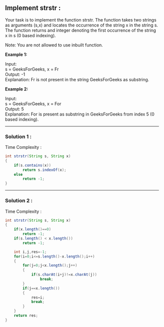<h2> Implement strstr : </h2>
Your task is to implement the function strstr. The function takes two strings as arguments (s,x) and  locates the occurrence of the string x in the string s. 
The function returns and integer denoting the first occurrence of the string x in s (0 based indexing).

Note: You are not allowed to use inbuilt function.
  
**Example 1:**

Input: <br/>
s = GeeksForGeeks, x = Fr <br/>
Output: -1<br/>
Explanation: Fr is not present in the string GeeksForGeeks as substring.
 

**Example 2:**

Input:<br/>
s = GeeksForGeeks, x = For<br/>
Output: 5<br/>
Explanation: For is present as substring in GeeksForGeeks from index 5 (0 based indexing).
  
------------------------------------------------------------------------------------------------------------------------------------------------------------
  
<h3> Solution 1 : </h3>

Time Complexity :

```java
int strstr(String s, String x)
{
    if(s.contains(x))
        return s.indexOf(x);
    else
        return -1;
}
```
------------------------------------------------------------------------------------------------------------------------------------------------------------
  
<h3> Solution 2 : </h3>

Time Complexity :

```java
int strstr(String s, String x)
{
    if(x.length()==0)
        return -1;
    if(s.length() < x.length())
        return -1;

    int i,j,res=-1;
    for(i=0;i<=s.length()-x.length();i++)
    {
        for(j=0;j<x.length();j++)
        {
            if(s.charAt(i+j)!=x.charAt(j))
                break;
        }
        if(j==x.length())
        {
            res=i;
            break;
        }
    }
    return res;
}
```


